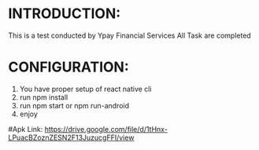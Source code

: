 # INTRODUCTION:
This is a test conducted by Ypay Financial Services 
All Task are completed

# CONFIGURATION:
1. You have proper setup of react native cli
2. run npm install 
3. run npm start or npm run-android
4. enjoy

#Apk Link: https://drive.google.com/file/d/1tHnx-LPuacBZoznZESN2F13JuzucgFFI/view
